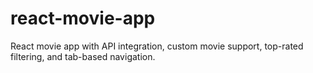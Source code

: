 # react-movie-app
React movie app with API integration, custom movie support, top-rated filtering, and tab-based navigation.
